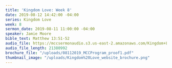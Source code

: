 ```yaml
---
title: 'Kingdom Love: Week 8'
date: 2019-08-12 14:42:00 -04:00
series: Kingdom Love
week: 8
sermon_date: 2019-08-11 11:00:00 -04:00
speaker: Jamie Moore
bible_text: Matthew 13:51-52
audio_file: https://mccsermonaudio.s3.us-east-2.amazonaws.com/Kingdom+Love_+Week+8.lite.mp3
audio_file_length: 21380992
brochure_file: "/uploads/08112019_MCCProgram_proof1.pdf"
thumbnail_image: "/uploads/Kingdom%20Love_website_brochure.png"
---
```

